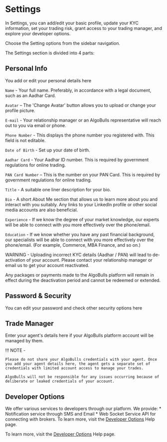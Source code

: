 # Settings

In Settings, you can add/edit your basic profile, update your KYC information, set your trading risk, grant access to your trading manager, and explore your developer options.

Choose the Setting options from the sidebar navigation. 

The Settings section is divided into 4 parts: 

## Personal Info

You add or edit your personal details here 

`Name` - Your full name. Preferably, in accordance with a legal document, such as an Aadhar Card.

`Avatar` – The 'Change Avatar' button allows you to upload or change your profile picture.
 
`E-mail` - Your relationship manager or an AlgoBulls representative will reach out to you via email or phone.
    
`Phone Number` - This displays the phone number you registered with. This field is not editable.
    
`Date of Birth` - Set up your date of birth.
    
`Aadhar Card` - Your Aadhar ID number. This is required by government regulations for online trading.
    
`PAN Card Number` – This is the number on your PAN Card. This is required by government regulations for online trading. 
    
`Title` - A suitable one liner description for your bio.
    
`Bio` - A short About Me section that allows us to learn more about you and interact with you suitably. Any links to your LinkedIn profile or other social media accounts are also beneficial.
    
`Experience` - If we know the degree of your market knowledge, our experts will be able to connect with you more effectively over the phone/email.
    
`Education` - If we know whether you have any past financial background, our specialists will be able to connect with you more effectively over the phone/email. (For example, Commerce, MBA Finance, and so on.)

WARNING -  Uploading incorrect KYC details (Aadhar / PAN) will lead to de-activation of your account. Please contact your relationship manager or email us to get your account reactivated.

Any packages or payments made to the AlgoBulls platform will remain in effect during the deactivation period and cannot be redeemed or extended.

## Password & Security
You can edit your password and check other security options here 


## Trade Manager
Enter your agent's details here if your AlgoBulls platform account will be managed by them.

!!! NOTE - 

    Please do not share your AlgoBulls credentials with your agent. Once you add your agent details here, the agent gets a separate set of credentials with limited account access to manage your trades.
    
    AlgoBulls will not be responsible for any issues occurring because of deliberate or leaked credentials of your account.

## Developer Options
We offer various services to developers through our platform. We provide: * Notification service through SMS and Email * Web Socket Service API for connecting with brokers. To learn more, visit the [Developer Options](developers.md) Help page.




To learn more, visit the [Developer Options](../../developers.md) Help page.
